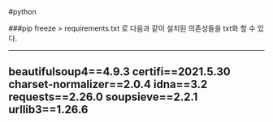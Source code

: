 #python

###pip freeze > requirements.txt 로 다음과 같이 설치된 의존성들을 txt화 할 수 있다.

---
beautifulsoup4==4.9.3
certifi==2021.5.30
charset-normalizer==2.0.4
idna==3.2
requests==2.26.0
soupsieve==2.2.1
urllib3==1.26.6
---